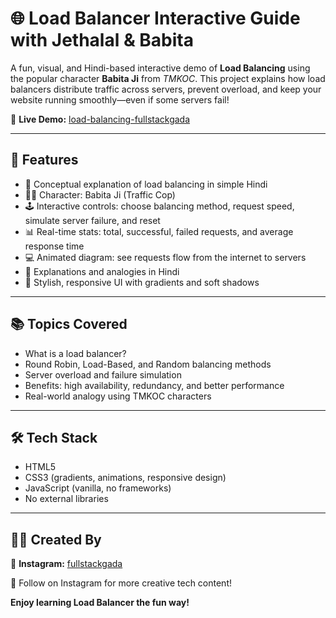 # 🌐 Load Balancer Interactive Guide with Jethalal & Babita

A fun, visual, and Hindi-based interactive demo of **Load Balancing** using the popular character **Babita Ji** from *TMKOC*. This project explains how load balancers distribute traffic across servers, prevent overload, and keep your website running smoothly—even if some servers fail!

🔗 **Live Demo:** [load-balancing-fullstackgada](https://load-balancing-fullstackgada.netlify.app/)

---

## 🎯 Features

- 🧠 Conceptual explanation of load balancing in simple Hindi
- 🧑‍💼 Character: Babita Ji (Traffic Cop)
- 🕹️ Interactive controls: choose balancing method, request speed, simulate server failure, and reset
- 📊 Real-time stats: total, successful, failed requests, and average response time
- 💻 Animated diagram: see requests flow from the internet to servers
- 💬 Explanations and analogies in Hindi
- 🌈 Stylish, responsive UI with gradients and soft shadows

---

## 📚 Topics Covered

- What is a load balancer?
- Round Robin, Load-Based, and Random balancing methods
- Server overload and failure simulation
- Benefits: high availability, redundancy, and better performance
- Real-world analogy using TMKOC characters

---

## 🛠️ Tech Stack

- HTML5
- CSS3 (gradients, animations, responsive design)
- JavaScript (vanilla, no frameworks)
- No external libraries

---

## 👨‍🎨 Created By
🔗 **Instagram:** [fullstackgada](https://www.instagram.com/fullstackgada/)

🤝 Follow on Instagram for more creative tech content!

**Enjoy learning Load Balancer the fun way!**
